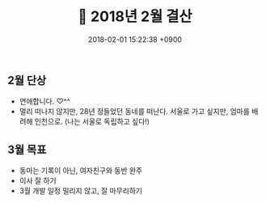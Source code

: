 ﻿---
layout: post
title: 📝 2018년 2월 결산
date: 2018-02-01 15:22:38 +0900
description: 2018년 2월 결산 # Add post description (optional)
img: report/2018-feb-1.jpg # Add image post (optional)
fig-caption: # Add figcaption (optional)
tags: [결산]
---
## 2월 단상
- 연애합니다. ♡^^
- 멀리 떠나지 않지만, 28년 정들었던 동네를 떠난다. 서울로 가고 싶지만, 엄마를 배려해 인천으로. (나는 서울로 독립하고 싶다!)

## 3월 목표

- 동마는 기록이 아닌, 여자친구와 동반 완주
- 이사 잘 하기
- 3월 개발 일정 밀리지 않고, 잘 마무리하기